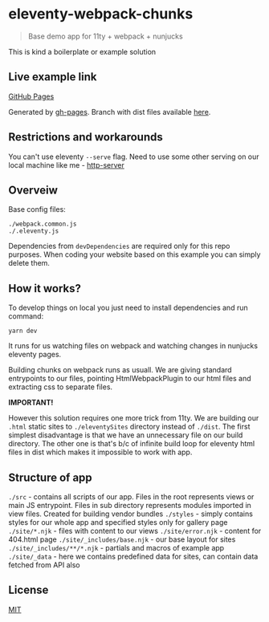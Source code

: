 # eleventy-webpack-chunks

> Base demo app for 11ty + webpack + nunjucks

This is kind a boilerplate or example solution

## Live example link
[GitHub Pages](https://kjugi.github.io/eleventy-webpack-chunks/)

Generated by [gh-pages](https://www.npmjs.com/package/gh-pages). Branch with dist files available [here](https://github.com/kjugi/eleventy-webpack-chunks/tree/gh-pages).

## Restrictions and workarounds

You can't use eleventy `--serve` flag. Need to use some other serving on our local machine like me - [http-server](https://www.npmjs.com/package/http-server)

## Overveiw

Base config files:

```
./webpack.common.js
./.eleventy.js
```

Dependencies from `devDependencies` are required only for this repo purposes. When coding your website based on this example you can simply delete them.

## How it works?

To develop things on local you just need to install dependencies and run command:

```
yarn dev
```

It runs for us watching files on webpack and watching changes in nunjucks eleventy pages.

Building chunks on webpack runs as usuall. We are giving standard entrypoints to our files, pointing HtmlWebpackPlugin to our html files and extracting css to separate files.

**IMPORTANT!**

However this solution requires one more trick from 11ty. We are building our `.html` static sites to `./eleventySites` directory instead of `./dist`. The first simplest disadvantage is that we have an unnecessary file on our build directory. The other one is that's b/c of infinite build loop for eleventy html files in dist which makes it impossible to work with app.

## Structure of app

`./src` - contains all scripts of our app. Files in the root represents views or main JS entrypoint. Files in sub directory represents modules imported in view files. Created for building vendor bundles
`./styles` - simply contains styles for our whole app and specified styles only for gallery page
`./site/*.njk` - files with content to our views
`./site/error.njk` - content for 404.html page
`./site/_includes/base.njk` - our base layout for sites
`./site/_includes/**/*.njk` - partials and macros of example app
`./site/_data` - here we contains predefined data for sites, can contain data fetched from API also

## License

[MIT](https://github.com/kjugi/eleventy-webpack-chunks/blob/master/LICENSE)
